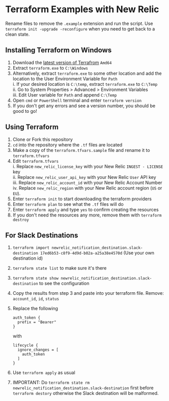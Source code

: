 # Terraform Examples with New Relic
Rename files to remove the `.example` extension and run the script.
Use `terraform init -upgrade -reconfigure` when you need to get back to a clean state.

## Installing Terraform on Windows
1. Download the [latest version of Terrafrom](https://www.terraform.io/downloads) `Amd64`
1. Extract `terraform.exe` to `C:\Windows`
1. Alternatively, extract `terraform.exe` to some other location and add the location to the User Environment Variable for `Path`  
   i. If your desired location is `C:\temp`, extract `terraform.exe` to `C:\Temp`  
   ii. Go to System Properties > Advanced > Environment Variables  
   iii. Edit User variable for `Path` and append `C:\Temp`
1. Open `cmd` or `PowerShell` terminal and enter `terraform version`
1. If you don't get any errors and see a version number, you should be good to go!

## Using Terraform
1. Clone or Fork this repository
1. `cd` into the repository where the `.tf` files are located
1. Make a copy of the `terraform.tfvars.sample` file and rename it to `terraform.tfvars`
1. Edit `terraform.tfvars`  
   i. Replace `new_relic_license_key` with your New Relic `INGEST - LICENSE` key  
   ii. Replace `new_relic_user_api_key` with your New Relic `User` API key  
   iii. Replace `new_relic_account_id` with your New Relic Account Number  
   iv. Replace `new_relic_region` with your New Relic account region (`US` or `EU`).  
1. Enter `terraform init` to start downloading the terraform providers
1. Enter `terraform plan` to see what the `.tf` files will do
1. Enter `terraform apply` and type `yes` to confirm creating the resources
1. If you don't need the resources any more, remove them with `terraform destroy`

## For Slack Destinations
1. `terraform import newrelic_notification_destination.slack-destination 17ed6b53-c8f9-4d9d-b02a-a25a38e4570d` (Use your own destination id)
2. `terraform state list` to make sure it's there
3. `terraform state show newrelic_notification_destination.slack-destination` to see the configuration
4. Copy the results from step 3 and paste into your terraform file.  Remove: `account_id`, `id`, `status`
5. Replace the following
   ```
   auth_token {
     prefix = "Bearer"
   }
   ```
   with

   ```  
   lifecycle {
     ignore_changes = [
       auth_token
     ]
   }
   ```
6. Use `terraform apply` as usual
7. IMPORTANT: Do `terraform state rm newrelic_notification_destination.slack-destination` first before `terraform destory` otherwise the Slack destination will be malformed.